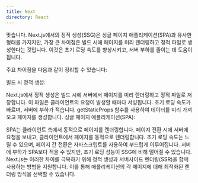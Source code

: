 ```yaml
---
title: Next
directory: React
---
```


맞습니다. Next.js에서의 정적 생성(SSG)은 싱글 페이지 애플리케이션(SPA)과 유사한 형태를 가지지만, 가장 큰 차이점은 빌드 시에 페이지를 미리 렌더링하고 정적 파일로 생성한다는 것입니다. 이것은 초기 로딩 속도를 향상시키고, 서버 부하를 줄이는 데 도움이 됩니다.

주요 차이점을 다음과 같이 정리할 수 있습니다:

빌드 시 정적 생성:

Next.js에서 정적 생성은 빌드 시에 서버에서 페이지를 미리 렌더링하고 정적 파일로 저장합니다. 이 파일은 클라이언트의 요청이 발생할 때마다 서빙됩니다.
초기 로딩 속도가 빠르며, 서버에 부하가 적습니다.
getStaticProps 함수를 사용하여 데이터를 미리 가져오고 페이지를 생성합니다.
싱글 페이지 애플리케이션(SPA):

SPA는 클라이언트 측에서 동적으로 페이지를 렌더링합니다. 페이지 전환 시에 서버에 요청을 보내고, 클라이언트에서 페이지를 동적으로 렌더링합니다.
초기 로딩 속도는 느릴 수 있으며, 페이지 간 전환은 자바스크립트를 사용하여 부드럽게 이루어집니다.
서버에 부하가 SPA보다 적을 수 있지만, 초기 로딩 성능이 SSG에 비해 떨어질 수 있습니다.
Next.js는 이러한 차이를 극복하기 위해 정적 생성과 서버사이드 렌더링(SSR)을 함께 사용하는 방법을 지원합니다. 이를 통해 애플리케이션의 각 페이지에 대해 최적화된 렌더링 방식을 선택할 수 있습니다.
